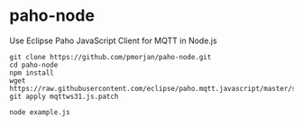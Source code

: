 # paho-node

Use Eclipse Paho JavaScript Client for MQTT in Node.js

```
git clone https://github.com/pmorjan/paho-node.git
cd paho-node
npm install
wget https://raw.githubusercontent.com/eclipse/paho.mqtt.javascript/master/src/mqttws31.js
git apply mqttws31.js.patch

node example.js
```
